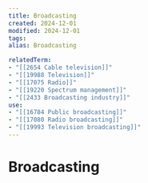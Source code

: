 ```yaml
---
title: Broadcasting
created: 2024-12-01
modified: 2024-12-01
tags: 
alias: Broadcasting

relatedTerm:
- "[[2654 Cable television]]"
- "[[19988 Television]]"
- "[[17075 Radio]]"
- "[[19220 Spectrum management]]"
- "[[2433 Broadcasting industry]]"
use:
- "[[16784 Public broadcasting]]"
- "[[17080 Radio broadcasting]]"
- "[[19993 Television broadcasting]]"
---
```

# Broadcasting
